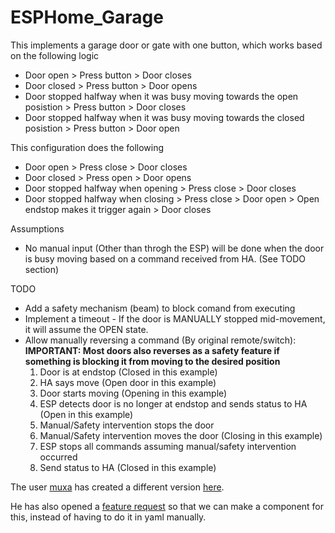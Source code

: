 # ESPHome_Garage

This implements a garage door or gate with one button, which works based on the following logic
 - Door open > Press button > Door closes
 - Door closed > Press button > Door opens
 - Door stopped halfway when it was busy moving towards the open posistion > Press button > Door closes
 - Door stopped halfway when it was busy moving towards the closed posistion > Press button > Door open

This configuration does the following
 - Door open > Press close > Door closes
 - Door closed > Press open > Door opens
 - Door stopped halfway when opening > Press close > Door closes
 - Door stopped halfway when closing > Press close > Door open > Open endstop makes it trigger again > Door closes

Assumptions
  - No manual input (Other than throgh the ESP) will be done when the door is busy moving based on a command received from HA. (See TODO section)

TODO
 - Add a safety mechanism (beam) to block comand from executing
 - Implement a timeout - If the door is MANUALLY stopped mid-movement, it will assume the OPEN state.
 - Allow manually reversing a command (By original remote/switch):
   **IMPORTANT: Most doors also reverses as a safety feature if something is blocking it from moving to the desired position**
   1. Door is at endstop (Closed in this example)
   2. HA says move (Open door in this example)
   3. Door starts moving (Opening in this example)
   4. ESP detects door is no longer at endstop and sends status to HA (Open in this example)
   5. Manual/Safety intervention stops the door
   6. Manual/Safety intervention moves the door (Closing in this example)
   7. ESP stops all commands assuming manual/safety intervention occurred
   8. Send status to HA (Closed in this example)
 

The user [muxa](https://github.com/muxa) has created a different version [here](https://gist.github.com/muxa/9d0b1be8ea7c3daed5a0d4f0db058e4f).

He has also opened a [feature request](https://github.com/esphome/feature-requests/issues/1268) so that we can make a component for this, instead of having to do it in yaml manually.
